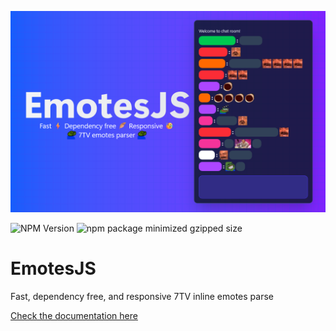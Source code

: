 ![banner](.github/images/banner.png)

![NPM Version](https://img.shields.io/npm/v/emotesjs) ![npm package minimized gzipped size](https://img.shields.io/bundlejs/size/emotesjs)

# EmotesJS

Fast, dependency free, and responsive 7TV inline emotes parse

[Check the documentation here](https://darckfast.com/docs/emotesjs)
